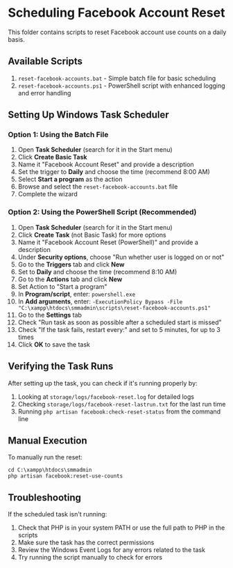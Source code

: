 # Scheduling Facebook Account Reset

This folder contains scripts to reset Facebook account use counts on a daily basis.

## Available Scripts

1. `reset-facebook-accounts.bat` - Simple batch file for basic scheduling
2. `reset-facebook-accounts.ps1` - PowerShell script with enhanced logging and error handling

## Setting Up Windows Task Scheduler

### Option 1: Using the Batch File

1. Open **Task Scheduler** (search for it in the Start menu)
2. Click **Create Basic Task**
3. Name it "Facebook Account Reset" and provide a description
4. Set the trigger to **Daily** and choose the time (recommend 8:00 AM)
5. Select **Start a program** as the action
6. Browse and select the `reset-facebook-accounts.bat` file
7. Complete the wizard

### Option 2: Using the PowerShell Script (Recommended)

1. Open **Task Scheduler** (search for it in the Start menu)
2. Click **Create Task** (not Basic Task) for more options
3. Name it "Facebook Account Reset (PowerShell)" and provide a description
4. Under **Security options**, choose "Run whether user is logged on or not"
5. Go to the **Triggers** tab and click **New**
6. Set to **Daily** and choose the time (recommend 8:10 AM)
7. Go to the **Actions** tab and click **New**
8. Set Action to "Start a program"
9. In **Program/script**, enter: `powershell.exe`
10. In **Add arguments**, enter: `-ExecutionPolicy Bypass -File "C:\xampp\htdocs\smmadmin\scripts\reset-facebook-accounts.ps1"`
11. Go to the **Settings** tab
12. Check "Run task as soon as possible after a scheduled start is missed"
13. Check "If the task fails, restart every:" and set to 5 minutes, for up to 3 times
14. Click **OK** to save the task

## Verifying the Task Runs

After setting up the task, you can check if it's running properly by:

1. Looking at `storage/logs/facebook-reset.log` for detailed logs
2. Checking `storage/logs/facebook-reset-lastrun.txt` for the last run time
3. Running `php artisan facebook:check-reset-status` from the command line

## Manual Execution

To manually run the reset:

```
cd C:\xampp\htdocs\smmadmin
php artisan facebook:reset-use-counts
```

## Troubleshooting

If the scheduled task isn't running:

1. Check that PHP is in your system PATH or use the full path to PHP in the scripts
2. Make sure the task has the correct permissions
3. Review the Windows Event Logs for any errors related to the task
4. Try running the script manually to check for errors 